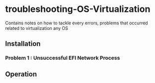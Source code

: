 # troubleshooting-OS-Virtualization
Contains notes on how to tackle every errors, problems that occurred related to virtualization any OS


## Installation

### Problem 1 : Unsuccessful EFI Network Process


## Operation
